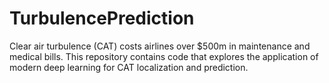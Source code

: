 # TurbulencePrediction
Clear air turbulence (CAT) costs airlines over $500m in maintenance and medical bills. This repository contains code that explores the application of modern deep learning for CAT localization and prediction.

